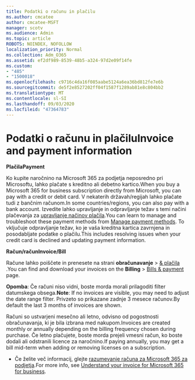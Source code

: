 ```yaml
---
title: Podatki o računu in plačilu
ms.author: cmcatee
author: cmcatee-MSFT
manager: scotv
ms.audience: Admin
ms.topic: article
ROBOTS: NOINDEX, NOFOLLOW
localization_priority: Normal
ms.collection: Adm_O365
ms.assetid: ef2df989-8539-48b5-a324-97d2e09f14fe
ms.custom:
- "485"
- "1500018"
ms.openlocfilehash: c9716c4da16f085aabe5124a6ea36bd812fe7e6b
ms.sourcegitcommit: de5f2e8527202ff04f1587f1289ab81e8c804bb2
ms.translationtype: MT
ms.contentlocale: sl-SI
ms.lasthandoff: 09/03/2020
ms.locfileid: "47364783"
---
```

# <a name="invoice-and-payment-information"></a><span data-ttu-id="c6491-102">Podatki o računu in plačilu</span><span class="sxs-lookup"><span data-stu-id="c6491-102">Invoice and payment information</span></span>

<span data-ttu-id="c6491-103">**Plačila**</span><span class="sxs-lookup"><span data-stu-id="c6491-103">**Payment**</span></span>

<span data-ttu-id="c6491-104">Ko kupite naročnino na Microsoft 365 za podjetja neposredno pri Microsoftu, lahko plačate s kreditno ali debetno kartico.</span><span class="sxs-lookup"><span data-stu-id="c6491-104">When you buy a Microsoft 365 for business subscription directly from Microsoft, you can pay with a credit or debit card.</span></span>  <span data-ttu-id="c6491-105">V nekaterih državah/regijah lahko plačate tudi z bančnim računom.</span><span class="sxs-lookup"><span data-stu-id="c6491-105">In some countries/regions, you can also pay with a bank account.</span></span>  <span data-ttu-id="c6491-106">Izvedite lahko upravljanje in odpravljanje težav s temi načini plačevanja za [upravljanje načinov plačila](https://docs.microsoft.com/microsoft-365/commerce/billing-and-payments/manage-payment-methods).</span><span class="sxs-lookup"><span data-stu-id="c6491-106">You can learn to manage and troubleshoot these payment methods from [Manage payment methods](https://docs.microsoft.com/microsoft-365/commerce/billing-and-payments/manage-payment-methods).</span></span> <span data-ttu-id="c6491-107">To vključuje odpravljanje težav, ko je vaša kreditna kartica zavrnjena in posodabljate podatke o plačilu.</span><span class="sxs-lookup"><span data-stu-id="c6491-107">This includes resolving issues when your credit card is declined and updating payment information.</span></span>

<span data-ttu-id="c6491-108">**Račun/račun**</span><span class="sxs-lookup"><span data-stu-id="c6491-108">**Invoice/Bill**</span></span>

<span data-ttu-id="c6491-109">Račune lahko poiščete in prenesete na strani **obračunavanje**  >  [& plačila](https://go.microsoft.com/fwlink/p/?linkid=848039) .</span><span class="sxs-lookup"><span data-stu-id="c6491-109">You can find and download your invoices on the **Billing** > [Bills & payment](https://go.microsoft.com/fwlink/p/?linkid=848039) page.</span></span>  

<span data-ttu-id="c6491-110">**Opomba**: Če računi niso vidni, boste morda morali prilagoditi filter datumskega obsega.</span><span class="sxs-lookup"><span data-stu-id="c6491-110">**Note**: If no invoices are visible, you may need to adjust the date range filter.</span></span>  <span data-ttu-id="c6491-111">Privzeto so prikazane zadnje 3 mesece računov.</span><span class="sxs-lookup"><span data-stu-id="c6491-111">By default the last 3 months of invoices are shown.</span></span>

<span data-ttu-id="c6491-112">Računi so ustvarjeni mesečno ali letno, odvisno od pogostnosti obračunavanja, ki je bila izbrana med nakupom.</span><span class="sxs-lookup"><span data-stu-id="c6491-112">Invoices are created monthly or annually depending on the billing frequency chosen during purchase.</span></span>  <span data-ttu-id="c6491-113">Če letno plačujete, boste morda prejeli vmesni račun, ko boste dodali ali odstranili licence za naročnino.</span><span class="sxs-lookup"><span data-stu-id="c6491-113">If paying annually, you may get a bill mid-term when adding or removing licenses on a subscription.</span></span>

- <span data-ttu-id="c6491-114">Če želite več informacij, glejte [razumevanje računa za Microsoft 365 za podjetja](https://docs.microsoft.com/microsoft-365/commerce/billing-and-payments/understand-your-invoice2).</span><span class="sxs-lookup"><span data-stu-id="c6491-114">For more info, see [Understand your invoice for Microsoft 365 for business](https://docs.microsoft.com/microsoft-365/commerce/billing-and-payments/understand-your-invoice2).</span></span>
